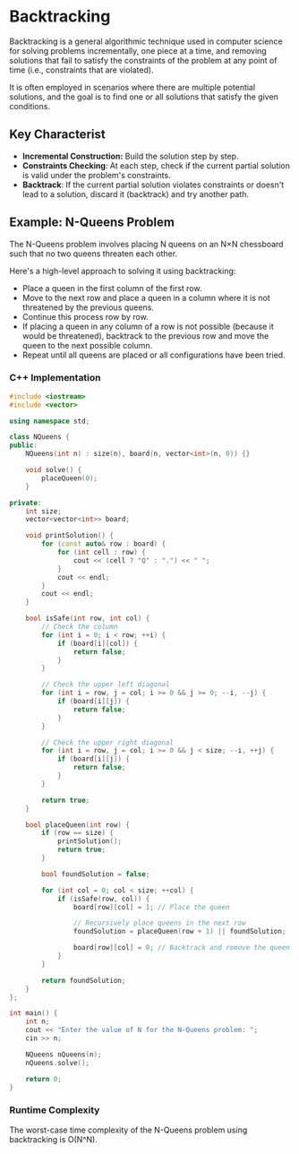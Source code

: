 # Backtracking

Backtracking is a general algorithmic technique used in computer science for solving problems incrementally, one piece at a time, and removing solutions that fail to satisfy the constraints of the problem at any point of time (i.e., constraints that are violated).

It is often employed in scenarios where there are multiple potential solutions, and the goal is to find one or all solutions that satisfy the given conditions.

## Key Characterist
- **Incremental Construction:** Build the solution step by step.
- **Constraints Checking**: At each step, check if the current partial solution is valid under the problem's constraints.
- **Backtrack**: If the current partial solution violates constraints or doesn't lead to a solution, discard it (backtrack) and try another path.

## Example: N-Queens Problem

The N-Queens problem involves placing N queens on an N×N chessboard such that no two queens threaten each other. 

Here's a high-level approach to solving it using backtracking:
- Place a queen in the first column of the first row.
- Move to the next row and place a queen in a column where it is not threatened by the previous queens.
- Continue this process row by row.
- If placing a queen in any column of a row is not possible (because it would be threatened), backtrack to the previous row and move the queen to the next possible column.
- Repeat until all queens are placed or all configurations have been tried.

### C++ Implementation
```c++
#include <iostream>
#include <vector>

using namespace std;

class NQueens {
public:
    NQueens(int n) : size(n), board(n, vector<int>(n, 0)) {}

    void solve() {
        placeQueen(0);
    }

private:
    int size;
    vector<vector<int>> board;

    void printSolution() {
        for (const auto& row : board) {
            for (int cell : row) {
                cout << (cell ? "Q" : ".") << " ";
            }
            cout << endl;
        }
        cout << endl;
    }

    bool isSafe(int row, int col) {
        // Check the column
        for (int i = 0; i < row; ++i) {
            if (board[i][col]) {
                return false;
            }
        }

        // Check the upper left diagonal
        for (int i = row, j = col; i >= 0 && j >= 0; --i, --j) {
            if (board[i][j]) {
                return false;
            }
        }

        // Check the upper right diagonal
        for (int i = row, j = col; i >= 0 && j < size; --i, ++j) {
            if (board[i][j]) {
                return false;
            }
        }

        return true;
    }

    bool placeQueen(int row) {
        if (row == size) {
            printSolution();
            return true;
        }

        bool foundSolution = false;

        for (int col = 0; col < size; ++col) {
            if (isSafe(row, col)) {
                board[row][col] = 1; // Place the queen

                // Recursively place queens in the next row
                foundSolution = placeQueen(row + 1) || foundSolution;

                board[row][col] = 0; // Backtrack and remove the queen
            }
        }

        return foundSolution;
    }
};

int main() {
    int n;
    cout << "Enter the value of N for the N-Queens problem: ";
    cin >> n;

    NQueens nQueens(n);
    nQueens.solve();

    return 0;
}
```

### Runtime Complexity
The worst-case time complexity of the N-Queens problem using backtracking is O(N^N).
